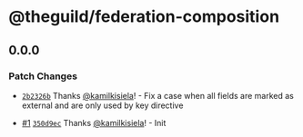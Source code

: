 # @theguild/federation-composition

## 0.0.0

### Patch Changes

- [`2b2326b`](https://github.com/the-guild-org/federation/commit/2b2326b47d479c6c888072979e628a88f3ef882e)
  Thanks [@kamilkisiela](https://github.com/kamilkisiela)! - Fix a case when all fields are marked
  as external and are only used by key directive

- [#1](https://github.com/the-guild-org/federation/pull/1)
  [`350d9ec`](https://github.com/the-guild-org/federation/commit/350d9ec9063d8a58b711e93f72cebe811e1f1c60)
  Thanks [@kamilkisiela](https://github.com/kamilkisiela)! - Init

